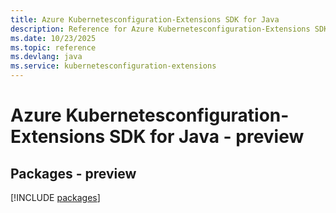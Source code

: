 ```yaml
---
title: Azure Kubernetesconfiguration-Extensions SDK for Java
description: Reference for Azure Kubernetesconfiguration-Extensions SDK for Java
ms.date: 10/23/2025
ms.topic: reference
ms.devlang: java
ms.service: kubernetesconfiguration-extensions
---
```

# Azure Kubernetesconfiguration-Extensions SDK for Java - preview
## Packages - preview
[!INCLUDE [packages](kubernetesconfiguration-extensions-index.md)]
